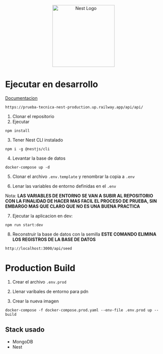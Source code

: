 <p align="center">
  <a href="http://nestjs.com/" target="blank"><img src="https://nestjs.com/img/logo-small.svg" width="200" alt="Nest Logo" /></a>
</p>

# Ejecutar en desarrollo

[Documentacion](https://prueba-tecnica-nest-production.up.railway.app/api/api/)
```
https://prueba-tecnica-nest-production.up.railway.app/api/api/
```

1. Clonar el repositorio
2. Ejecutar
```
npm install
```
3. Tener Nest CLI instalado
```
npm i -g @nestjs/cli
```

4. Levantar la base de datos
```
docker-compose up -d
```

5. Clonar el archivo ```.env.template``` y renombrar la copia a ```.env```

6. Lenar las variables de entorno definidas en el ```.env```

Nota: __LAS VARIABLES DE ENTORNO SE VAN A SUBIR AL REPOSITORIO CON LA FINALIDAD DE HACER MAS FACIL EL PROCESO DE PRUEBA, SIN EMBARGO MAS QUE CLARO QUE NO ES UNA BUENA PRACTICA__

7. Ejecutar la aplicacion en dev:
```
npm run start:dev
```

8. Reconstruir la base de datos con la semilla __ESTE COMANDO ELIMINA LOS REGISTROS DE LA BASE DE DATOS__
```
http://localhost:3000/api/seed
```

# Production Build

1. Crear el archivo ```.env.prod```

2. Llenar varibales de entorno para pdn

3. Crear la nueva imagen 
```
docker-compose -f docker-compose.prod.yaml --env-file .env.prod up --build
```



## Stack usado
* MongoDB
* Nest
